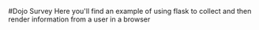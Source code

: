 #Dojo Survey
Here you'll find an example of using flask to collect and then render information from a user in a browser
